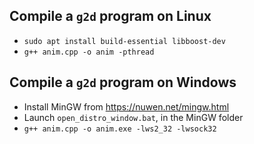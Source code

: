 ## Compile a `g2d` program on Linux

- `sudo apt install build-essential libboost-dev`
- `g++ anim.cpp -o anim -pthread`

## Compile a `g2d` program on Windows

- Install MinGW from <https://nuwen.net/mingw.html>
- Launch `open_distro_window.bat`, in the MinGW folder
- `g++ anim.cpp -o anim.exe -lws2_32 -lwsock32`
